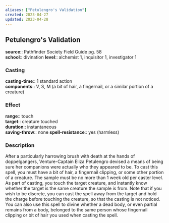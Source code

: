 ```yaml
---
aliases: ["Petulengro's Validation"]
created: 2023-04-27
updated: 2023-04-28
---
```


## Petulengro's Validation

**source**:: Pathfinder Society Field Guide pg. 58  
**school**:: divination
**level**:: alchemist 1, inquisitor 1, investigator 1

### Casting

**casting-time**:: 1 standard action  
**components**:: V, S, M (a bit of hair, a fingernail, or a similar portion of a creature)

### Effect

**range**:: touch  
**target**:: creature touched  
**duration**:: instantaneous  
**saving-throw**:: none
**spell-resistance**:: yes (harmless)

### Description

After a particularly harrowing brush with death at the hands of doppelgangers, Venture-Captain Eliza Petulengro devised a means of being sure her companions were actually who they appeared to be. To cast this spell, you must have a bit of hair, a fingernail clipping, or some other portion of a creature. The sample must be no more than 1 week old per caster level. As part of casting, you touch the target creature, and instantly know whether the target is the same creature the sample is from. Note that if you wish to be discrete, you can cast the spell away from the target and hold the charge before touching the creature, so that the casting is not noticed. You can also use this spell to divine whether a dead body, or even partial remains from a body, belonged to the same person whose fingernail clipping or bit of hair you used when casting the spell.
